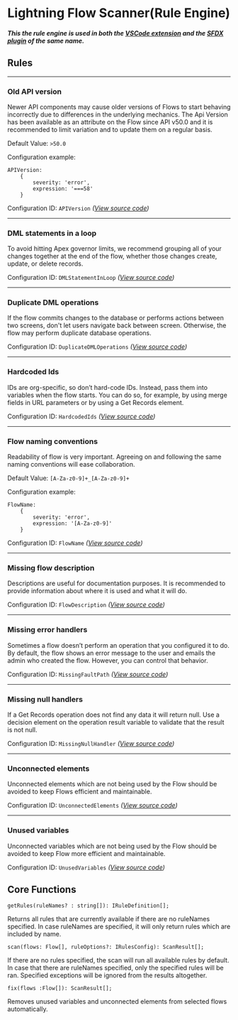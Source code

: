 # Lightning Flow Scanner(Rule Engine)

##### _This the rule engine is used in both the [VSCode extension](https://marketplace.visualstudio.com/items?itemName=ForceConfigControl.lightningflowscanner&ssr=false#review-details) and the [SFDX plugin](https://www.npmjs.com/package/lightning-flow-scanner) of the same name._

## Rules

___

### Old API version

Newer API components may cause older versions of Flows to start behaving incorrectly due to differences in the underlying mechanics. The Api Version has been available as an attribute on the Flow since API v50.0 and it is recommended to limit variation and to update them on a regular basis.

Default Value: `>50.0`

Configuration example:
```
APIVersion:
    {
        severity: 'error',
        expression: '===58'
    }
```

Configuration ID: `APIVersion` _([View source code](https://github.com/Force-Config-Control/lightning-flow-scanner-core/tree/master/src/main/rules/APIVersion.ts))_

___

### DML statements in a loop

To avoid hitting Apex governor limits, we recommend grouping all of your changes together at the end of the flow, whether those changes create, update, or delete records.

Configuration ID: `DMLStatementInLoop` _([View source code](https://github.com/Force-Config-Control/lightning-flow-scanner-core/tree/master/src/main/rules/DMLStatementInLoop.ts))_

___

### Duplicate DML operations

If the flow commits changes to the database or performs actions between two screens, don't let users navigate back between screen. Otherwise, the flow may perform duplicate database operations.

Configuration ID: `DuplicateDMLOperations` _([View source code](https://github.com/Force-Config-Control/lightning-flow-scanner-core/tree/master/src/main/rules/DuplicateDMLOperations.ts))_

___

### Hardcoded Ids

IDs are org-specific, so don’t hard-code IDs. Instead, pass them into variables when the flow starts. You can do so, for example, by using merge fields in URL parameters or by using a Get Records element.

Configuration ID: `HardcodedIds` _([View source code](https://github.com/Force-Config-Control/lightning-flow-scanner-core/tree/master/src/main/rules/HardcodedIds.ts))_

___

### Flow naming conventions

Readability of flow is very important. Agreeing on and following the same naming conventions will ease collaboration.

Default Value: `[A-Za-z0-9]+_[A-Za-z0-9]+`

Configuration example:
```
FlowName:
    {
        severity: 'error',
        expression: '[A-Za-z0-9]'
    }
```

Configuration ID: `FlowName` _([View source code](https://github.com/Force-Config-Control/lightning-flow-scanner-core/tree/master/src/main/rules/FlowName.ts))_

___

### Missing flow description

Descriptions are useful for documentation purposes. It is recommended to provide information about where it is used and what it will do.

Configuration ID: `FlowDescription` _([View source code](https://github.com/Force-Config-Control/lightning-flow-scanner-core/tree/master/src/main/rules/FlowDescription.ts))_

___

### Missing error handlers

Sometimes a flow doesn’t perform an operation that you configured it to do. By default, the flow shows an error message to the user and emails the admin who created the flow. However, you can control that behavior.

Configuration ID: `MissingFaultPath` _([View source code](https://github.com/Force-Config-Control/lightning-flow-scanner-core/tree/master/src/main/rules/MissingFaultPath.ts))_

___

### Missing null handlers

If a Get Records operation does not find any data it will return null. Use a decision element on the operation result variable to validate that the result is not null.

Configuration ID: `MissingNullHandler` _([View source code](https://github.com/Force-Config-Control/lightning-flow-scanner-core/tree/master/src/main/rules/MissingNullHandler.ts))_

___

### Unconnected elements

Unconnected elements which are not being used by the Flow should be avoided to keep Flows efficient and maintainable. 

Configuration ID: `UnconnectedElements` _([View source code](https://github.com/Force-Config-Control/lightning-flow-scanner-core/tree/master/src/main/rules/UnconnectedElements.ts))_

___

### Unused variables

Unconnected variables which are not being used by the Flow should be avoided to keep Flow more efficient and maintainable.

Configuration ID: `UnusedVariables` _([View source code](https://github.com/Force-Config-Control/lightning-flow-scanner-core/tree/master/src/main/rules/UnusedVariables.ts))_

## Core Functions

`getRules(ruleNames? : string[]): IRuleDefinition[];`

Returns all rules that are currently available if there are no ruleNames specified. In case ruleNames are specified, it will only return rules which are included by name. 

`scan(flows: Flow[], ruleOptions?: IRulesConfig): ScanResult[];`

If there are no rules specified, the scan will run all available rules by default. In case that there are ruleNames specified, only the  specified rules will be ran. Specified exceptions will be ignored from the results altogether. 

`fix(flows :Flow[]): ScanResult[];`

Removes unused variables and unconnected elements from selected flows automatically.
